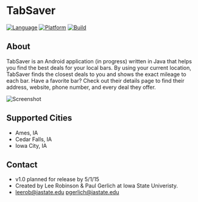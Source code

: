 TabSaver
===========

[![Language](https://img.shields.io/badge/language-java-blue.svg?style=flat
)](http://docs.oracle.com/javase/8/docs/technotes/guides/language/index.html)
[![Platform](https://img.shields.io/badge/platform-android-brightgreen.svg?style=flat
)](https://www.android.com/intl/en_us/)
[![Build](https://img.shields.io/travis/joyent/node/v0.6.svg?style=flat
)](http://www.tabsaverapp.com)

About
-----
TabSaver is an Android application (in progress) written in Java that helps you find the best deals for your local bars. By using your current location, TabSaver finds the closest deals to you and shows the exact mileage to each bar. Have a favorite bar? Check out their details page to find their address, website, phone number, and every deal they offer.

![Screenshot](http://i.imgur.com/FB7Vlzf.png "Screenshots")

Supported Cities
----
 - Ames, IA
 - Cedar Falls, IA
 - Iowa City, IA


Contact
----

- v1.0 planned for release by 5/1/15
- Created by Lee Robinson & Paul Gerlich at Iowa State Univeristy.
- leerob@iastate.edu pgerlich@iastate.edu